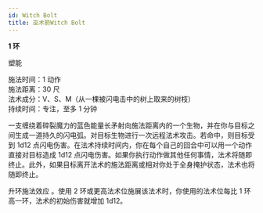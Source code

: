 ```yaml
---
id: Witch Bolt
title: 巫术箭Witch Bolt
---
```


**1 环**

塑能

施法时间：1 动作  
施法距离：30 尺  
法术成分：V、S、M（从一棵被闪电击中的树上取来的树枝）  
持续时间：专注，至多 1 分钟

一支缠绕着碎裂魔力的蓝色能量长矛射向施法距离内的一个生物，并在你与目标之间生成一道持久的闪电弧。对目标生物进行一次远程法术攻击。若命中，则目标受到 1d12 点闪电伤害。在法术持续时间内，你在每个自己的回合中可以用一个动作直接对目标造成 1d12 点闪电伤害。如果你执行动作做其他任何事情，法术将随即终止。此外，如果目标离开法术的施法距离或相对你处于全身掩护状态，法术也将随即终止。

升环施法效应
。使用 2 环或更高法术位施展该法术时，你使用的法术位每比 1 环高一环，法术的初始伤害就增加 1d12。
